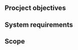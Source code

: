 <!-- 
Purpose: Defines what the project aims to achieve and the specific requirements needed to meet these goals. This document sets the direction and scope of the project.
Contents: Project objectives, user needs, system requirements, and constraints.
-->

## Procject objectives

## System requirements

## Scope
